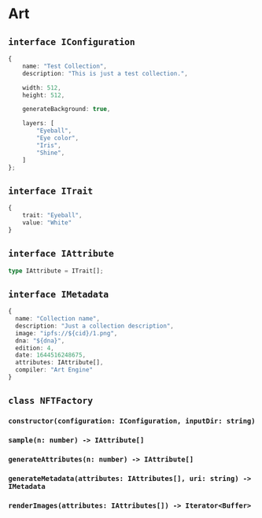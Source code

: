 # Art

## `interface IConfiguration`

```typescript
{
    name: "Test Collection",
    description: "This is just a test collection.",

    width: 512,
    height: 512,

    generateBackground: true,

    layers: [
        "Eyeball",
        "Eye color",
        "Iris",
        "Shine",
    ]
};
```

## `interface ITrait`

```typescript
{
    trait: "Eyeball",
    value: "White"
}
```

## `interface IAttribute`

```typescript
type IAttribute = ITrait[];
```

## `interface IMetadata`

```typescript
{
  name: "Collection name",
  description: "Just a collection description",
  image: "ipfs://${cid}/1.png",
  dna: "${dna}",
  edition: 4,
  date: 1644516248675,
  attributes: IAttribute[],
  compiler: "Art Engine"
}
```

## `class NFTFactory`

### `constructor(configuration: IConfiguration, inputDir: string)`

### `sample(n: number) -> IAttribute[]`

### `generateAttributes(n: number) -> IAttribute[]`

### `generateMetadata(attributes: IAttributes[], uri: string) -> IMetadata`

### `renderImages(attributes: IAttributes[]) -> Iterator<Buffer>`
